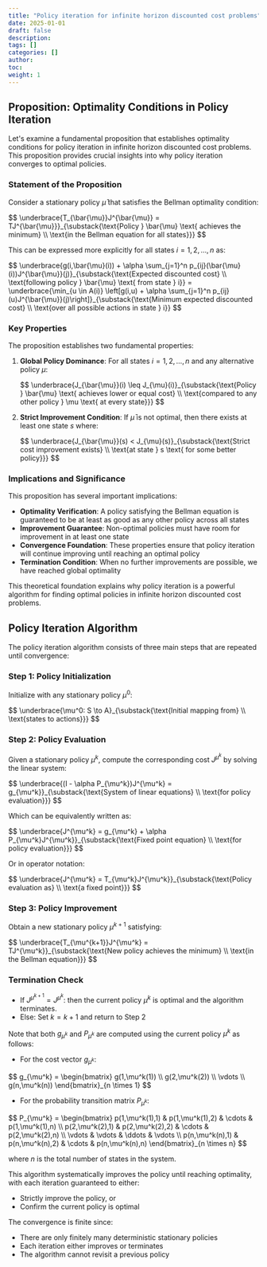 ```yaml
---
title: "Policy iteration for infinite horizon discounted cost problems"
date: 2025-01-01
draft: false
description:
tags: []
categories: []
author:
toc:
weight: 1
---
```


## Proposition: Optimality Conditions in Policy Iteration

Let's examine a fundamental proposition that establishes optimality conditions for policy iteration in infinite horizon discounted cost problems. This proposition provides crucial insights into why policy iteration converges to optimal policies.

### Statement of the Proposition

Consider a stationary policy $\bar{\mu}$ that satisfies the Bellman optimality condition:

<div class="math">
$$
\underbrace{T_{\bar{\mu}}J^{\bar{\mu}} = TJ^{\bar{\mu}}}_{\substack{\text{Policy } \bar{\mu} \text{ achieves the minimum} \\ \text{in the Bellman equation for all states}}}
$$
</div>

This can be expressed more explicitly for all states $i = 1,2,\ldots,n$ as:

<div class="math">
$$
\underbrace{g(i,\bar{\mu}(i)) + \alpha \sum_{j=1}^n p_{ij}(\bar{\mu}(i))J^{\bar{\mu}}(j)}_{\substack{\text{Expected discounted cost} \\ \text{following policy } \bar{\mu} \text{ from state } i}} = \underbrace{\min_{u \in A(i)} \left[g(i,u) + \alpha \sum_{j=1}^n p_{ij}(u)J^{\bar{\mu}}(j)\right]}_{\substack{\text{Minimum expected discounted cost} \\ \text{over all possible actions in state } i}}
$$
</div>

### Key Properties

The proposition establishes two fundamental properties:

1. **Global Policy Dominance**:
   For all states $i = 1,2,\ldots,n$ and any alternative policy $\mu$:

   <div class="math">
   $$
   \underbrace{J_{\bar{\mu}}(i) \leq J_{\mu}(i)}_{\substack{\text{Policy } \bar{\mu} \text{ achieves lower or equal cost} \\ \text{compared to any other policy } \mu \text{ at every state}}}
   $$
   </div>

2. **Strict Improvement Condition**:
   If $\bar{\mu}$ is not optimal, then there exists at least one state $s$ where:

   <div class="math">
   $$
   \underbrace{J_{\bar{\mu}}(s) < J_{\mu}(s)}_{\substack{\text{Strict cost improvement exists} \\ \text{at state } s \text{ for some better policy}}}
   $$
   </div>

### Implications and Significance

This proposition has several important implications:

- **Optimality Verification**: A policy satisfying the Bellman equation is guaranteed to be at least as good as any other policy across all states
- **Improvement Guarantee**: Non-optimal policies must have room for improvement in at least one state
- **Convergence Foundation**: These properties ensure that policy iteration will continue improving until reaching an optimal policy
- **Termination Condition**: When no further improvements are possible, we have reached global optimality

This theoretical foundation explains why policy iteration is a powerful algorithm for finding optimal policies in infinite horizon discounted cost problems.

## Policy Iteration Algorithm

The policy iteration algorithm consists of three main steps that are repeated until convergence:

### Step 1: Policy Initialization

Initialize with any stationary policy $\mu^0$:

<div class="math">
$$
\underbrace{\mu^0: S \to A}_{\substack{\text{Initial mapping from} \\ \text{states to actions}}}
$$
</div>

### Step 2: Policy Evaluation

Given a stationary policy $\mu^k$, compute the corresponding cost $J^{\mu^k}$ by solving the linear system:

<div class="math">
$$
\underbrace{(I - \alpha P_{\mu^k})J^{\mu^k} = g_{\mu^k}}_{\substack{\text{System of linear equations} \\ \text{for policy evaluation}}}
$$
</div>

Which can be equivalently written as:

<div class="math">
$$
\underbrace{J^{\mu^k} = g_{\mu^k} + \alpha P_{\mu^k}J^{\mu^k}}_{\substack{\text{Fixed point equation} \\ \text{for policy evaluation}}}
$$
</div>

Or in operator notation:

<div class="math">
$$
\underbrace{J^{\mu^k} = T_{\mu^k}J^{\mu^k}}_{\substack{\text{Policy evaluation as} \\ \text{a fixed point}}}
$$
</div>

### Step 3: Policy Improvement

Obtain a new stationary policy $\mu^{k+1}$ satisfying:

<div class="math">
$$
\underbrace{T_{\mu^{k+1}}J^{\mu^k} = TJ^{\mu^k}}_{\substack{\text{New policy achieves the minimum} \\ \text{in the Bellman equation}}}
$$
</div>

### Termination Check

- If $J^{\mu^{k+1}} = J^{\mu^k}$: then the current policy $\mu^k$ is optimal and the algorithm terminates.
- Else: Set $k = k + 1$ and return to Step 2

Note that both $g_{\mu^k}$ and $P_{\mu^k}$ are computed using the current policy $\mu^k$ as follows:

- For the cost vector $g_{\mu^k}$:

<div class="math">
$$
g_{\mu^k} = \begin{bmatrix} 
g(1,\mu^k(1)) \\
g(2,\mu^k(2)) \\
\vdots \\
g(n,\mu^k(n))
\end{bmatrix}_{n \times 1}
$$
</div>

- For the probability transition matrix $P_{\mu^k}$:

<div class="math">
$$
P_{\mu^k} = \begin{bmatrix}
p(1,\mu^k(1),1) & p(1,\mu^k(1),2) & \cdots & p(1,\mu^k(1),n) \\
p(2,\mu^k(2),1) & p(2,\mu^k(2),2) & \cdots & p(2,\mu^k(2),n) \\
\vdots & \vdots & \ddots & \vdots \\
p(n,\mu^k(n),1) & p(n,\mu^k(n),2) & \cdots & p(n,\mu^k(n),n)
\end{bmatrix}_{n \times n}
$$
</div>

where $n$ is the total number of states in the system.

This algorithm systematically improves the policy until reaching optimality, with each iteration guaranteed to either:

- Strictly improve the policy, or
- Confirm the current policy is optimal

The convergence is finite since:

- There are only finitely many deterministic stationary policies
- Each iteration either improves or terminates
- The algorithm cannot revisit a previous policy
